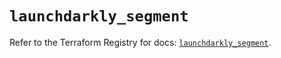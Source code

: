 # `launchdarkly_segment`

Refer to the Terraform Registry for docs: [`launchdarkly_segment`](https://registry.terraform.io/providers/launchdarkly/launchdarkly/2.21.0/docs/resources/segment).
